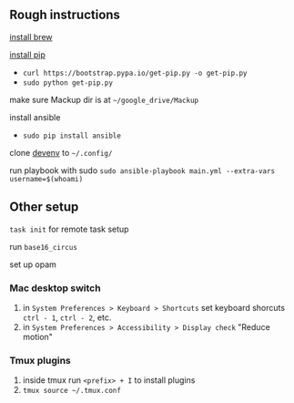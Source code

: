 ## Rough instructions

[install brew](https://brew.sh/)

[install pip](https://pip.pypa.io/en/stable/installing/)
* `curl https://bootstrap.pypa.io/get-pip.py -o get-pip.py`
* `sudo python get-pip.py`

make sure Mackup dir is at `~/google_drive/Mackup`

install ansible
* `sudo pip install ansible`

clone [devenv](https://github.com/jerryliu55/devenv) to `~/.config/`

run playbook with sudo `sudo ansible-playbook main.yml --extra-vars username=$(whoami)`

## Other setup

`task init` for remote task setup

run `base16_circus`

set up opam

### Mac desktop switch

1. in `System Preferences > Keyboard > Shortcuts` set keyboard shorcuts `ctrl - 1`, `ctrl - 2`, etc.
1. in `System Preferences > Accessibility > Display check` "Reduce motion"

### Tmux plugins

1. inside tmux run `<prefix> + I` to install plugins
1. `tmux source ~/.tmux.conf`
